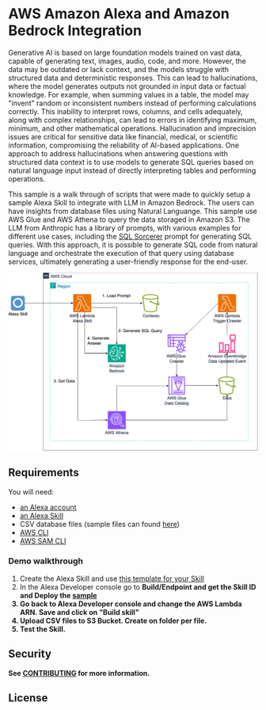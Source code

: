 # AWS Amazon Alexa and Amazon Bedrock Integration

Generative AI is based on large foundation models trained on vast data, capable of generating text, images, 
audio, code, and more. However, the data may be outdated or lack context, and the models struggle with structured
data and deterministic responses. This can lead to hallucinations, where the model generates outputs not grounded
in input data or factual knowledge. For example, when summing values in a table, the model may "invent" random or
inconsistent numbers instead of performing calculations correctly. This inability to interpret rows, columns, and
cells adequately, along with complex relationships, can lead to errors in identifying maximum, minimum, and other
mathematical operations. Hallucination and imprecision issues are critical for sensitive data like financial, medical,
or scientific information, compromising the reliability of AI-based applications. One approach to address 
hallucinations when answering questions with structured data context is to use models to generate SQL queries based on
natural language input instead of directly interpreting tables and performing operations.

This sample is a walk through of scripts that were made to quickly setup a sample Alexa Skill to integrate with LLM 
in Amazon Bedrock. The users can have insights from database files using Natural Languange. This sample use AWS Glue 
and AWS Athena to query the data storaged in Amazon S3. The LLM from Anthropic has a library of prompts, with various
examples for different use cases, including the [SQL Sorcerer](https://docs.anthropic.com/en/prompt-library/sql-sorcerer) 
prompt for generating SQL queries. With this approach, it is possible to generate SQL code from natural language 
and orchestrate the execution of that query using database services, ultimately generating a user-friendly response for the end-user.

<p align="center">
<img src="/images/alexa-bedrock-integration.png" width="550">
</p>

## Requirements

You will need:

- [an Alexa account](https://alexa.amazon.com/)
- [an Alexa Skill](https://developer.amazon.com/alexa/console/ask)
- CSV database files (sample files can found [here](https://moduloextratorpnp.mec.gov.br/))
- [AWS CLI](https://docs.aws.amazon.com/pt_br/cli/latest/userguide/getting-started-install.html)
- [AWS SAM CLI](https://docs.aws.amazon.com/serverless-application-model/latest/developerguide/install-sam-cli.html)

### Demo walkthrough

1. Create the Alexa Skill and use [this template for your Skill](./alexa/skill.json)
2. In the Alexa Developer console go to <b>Build/Endpoint<b> and get the <b>Skill ID</b> and Deploy the [sample](./src/README.md) 
3. Go back to Alexa Developer console and change the <b>AWS Lambda ARN</b>. Save and click on "Build skill"
4. Upload CSV files to S3 Bucket. Create on folder per file.
5. Test the Skill.



## Security

See [CONTRIBUTING](CONTRIBUTING.md#security-issue-notifications) for more information.

## License
